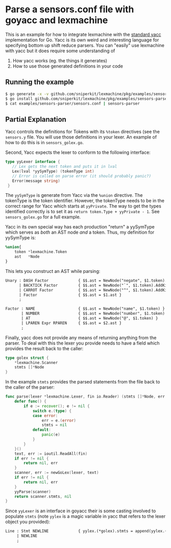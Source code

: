 # Parse a sensors.conf file with goyacc and lexmachine

This is an example for how to integrate lexmachine with the [standard
yacc](http://godoc.org/golang.org/x/tools/cmd/goyacc) implementation for Go.
Yacc is its own weird and interesting language for specifying bottom up shift
reduce parsers. You can "easily" use lexmachine with yacc but it does require
some understanding of

1.  How yacc works (eg. the things it generates)
2.  How to use those generated definitions in your code

## Running the example

```sh
$ go generate -x -v github.com/sniperkit/lexmachine/pkg/examples/sensors-parser
$ go install github.com/sniperkit/lexmachine/pkg/examples/sensors-parser
$ cat examples/sensors-parser/sensors.conf | sensors-parser
```

## Partial Explanation

Yacc controls the definitions for Tokens with its `%token` directives (see the
`sensors.y` file. You will use those definitions in your lexer. An example of
how to do this is in `sensors_golex.go`.

Second, Yacc expects the lexer to conform to the following interface:

```go
type yyLexer interface {
   // Lex gets the next token and puts it in lval
   Lex(lval *yySymType) (tokenType int)
   // Error is called on parse error (it should probably panic?)
   Error(message string)
 }
```

The `yySymType` is generate from Yacc via the `%union` directive. The tokenType
is the token identifier. However, the tokenType needs to be in the correct range
for Yacc which starts at `yyPrivate`. The way to get the types identified
correctly is to set it as `return token.Type + yyPrivate - 1`. See
`sensors_golex.go` for a full example.

Yacc in its own special way has each production "return" a yySymType which
serves as *both* an AST node *and* a token. Thus, my definition for yySymType
is:

```yacc
%union{
    token *lexmachine.Token
    ast   *Node
}
```

This lets you construct an AST while parsing:

```yacc
Unary : DASH Factor             { $$.ast = NewNode("negate", $1.token).AddKid($2.ast) }
      | BACKTICK Factor         { $$.ast = NewNode("`", $1.token).AddKid($2.ast) }
      | CARROT Factor           { $$.ast = NewNode("^", $1.token).AddKid($2.ast) }
      | Factor                  { $$.ast = $1.ast }
      ;

Factor : NAME                   { $$.ast = NewNode("name", $1.token) }
       | NUMBER                 { $$.ast = NewNode("number", $1.token) }
       | AT                     { $$.ast = NewNode("@", $1.token) }
       | LPAREN Expr RPAREN     { $$.ast = $2.ast }
       ;
```

Finally, yacc does not provide any means of returning anything from the parser.
To deal with this the lexer you provide needs to have a field which provides the
result back to the caller:

```go
type golex struct {
    *lexmachine.Scanner
    stmts []*Node
}
```

In the example `stmts` provides the parsed statements from the file back to the
caller of the parser:

```go
func parse(lexer *lexmachine.Lexer, fin io.Reader) (stmts []*Node, err error) {
    defer func() {
        if e := recover(); e != nil {
            switch e.(type) {
            case error:
                err = e.(error)
                stmts = nil
            default:
                panic(e)
            }
        }
    }()
    text, err := ioutil.ReadAll(fin)
    if err != nil {
        return nil, err
    }
    scanner, err := newGoLex(lexer, text)
    if err != nil {
        return nil, err
    }
    yyParse(scanner)
    return scanner.stmts, nil
}
```

Since `yyLexer` is an interface in goyacc their is some casting involved to
populate `stmts` (note `yylex` is a magic variable in yacc that refers to the
lexer object you provided):

```yacc
Line : Stmt NEWLINE             { yylex.(*golex).stmts = append(yylex.(*golex).stmts, $1.ast) }
     | NEWLINE
     ;

```

